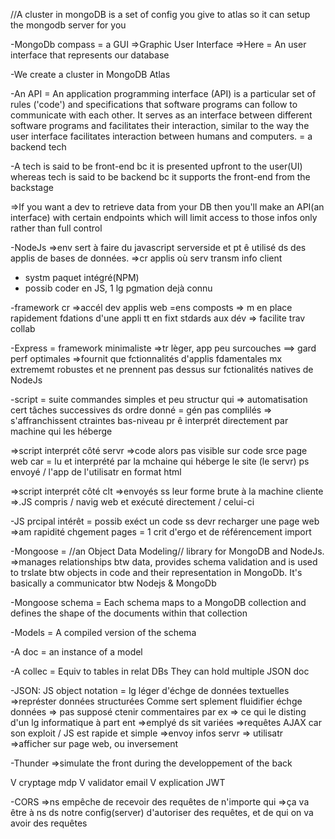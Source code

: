 //A cluster in mongoDB is a set of config you give to atlas so it can setup the mongodb server for you

-MongoDb compass = a GUI
=>Graphic User Interface
=>Here = An user interface that represents our database

-We create a cluster in MongoDB Atlas

-An API = An application programming interface (API) is a particular set of rules ('code') and specifications that software programs can follow to communicate with each other. It serves as an interface between different software programs and facilitates their interaction, similar to the way the user interface facilitates interaction between humans and computers.
= a backend tech

-A tech is said to be front-end bc it is presented upfront to the user(UI) whereas tech is said to be backend bc it supports the front-end from the backstage

=>If you want a dev to retrieve data from your DB then you'll make an API(an interface) with certain endpoints which will limit access to those infos only rather than full control

-NodeJs =>env sert à faire du javascript serverside et pt ê utilisé ds des applis de bases de données.
=>cr applis où serv transm info client

- systm paquet intégré(NPM)
- possib coder en JS, 1 lg pgmation dejà connu

-framework cr =>accél dev applis web
=ens composts => m en place rapidement fdations d'une appli tt en fixt stdards aux dév => facilite trav collab

-Express = framework minimaliste
=>tr lèger, app peu surcouches ==> gard perf optimales
=>fournit que fctionnalités d'applis fdamentales mx extrememt robustes et ne prennent pas dessus sur fctionalités natives de NodeJs

-script = suite commandes simples et peu structur qui => automatisation cert tâches successives ds ordre donné
= gén pas complilés
=> s'affranchissent ctraintes bas-niveau pr ê interprét directement par machine qui les héberge

=>script interprét côté servr
=>code alors pas visible sur code srce page web car = lu et interprété par la mchaine qui héberge le site (le servr) ps envoyé / l'app de l'utilisatr en format html

=>script interprét côté clt
=>envoyés ss leur forme brute à la machine cliente
=>.JS compris / navig web et exécuté directement / celui-ci

-JS
prcipal intérêt = possib exéct un code ss devr recharger une page web
=>am rapidité chgement pages = 1 crit d'ergo et de référencement import

-Mongoose = //an Object Data Modeling// library for MongoDB and NodeJs.
=>manages relationships btw data, provides schema validation and is used to trslate btw objects in code and their representation in MongoDb.
It's basically a communicator btw Nodejs & MongoDb

-Mongoose schema = Each schema maps to a MongoDB collection and defines the shape of the documents within that collection

-Models = A compiled version of the schema

-A doc = an instance of a model

-A collec = Equiv to tables in relat DBs
They can hold multiple JSON doc

-JSON: JS object notation = lg léger d'échge de données textuelles
=>représter données structurées
Comme sert splement fluidifier échge données => pas supposé ctenir commentaires par ex => ce qui le disting d'un lg informatique à part ent
=>emplyé ds sit variées
=>requêtes AJAX car son exploit / JS est rapide et simple
=>envoy infos servr => utilisatr =>afficher sur page web, ou inversement

-Thunder
=>simulate the front during the developpement of the back

V cryptage mdp
V validator email
V explication JWT

-CORS
=>ns empêche de recevoir des requêtes de n'importe qui
=>ça va être à ns ds notre config(server) d'autoriser des requêtes, et de qui on va avoir des requêtes
